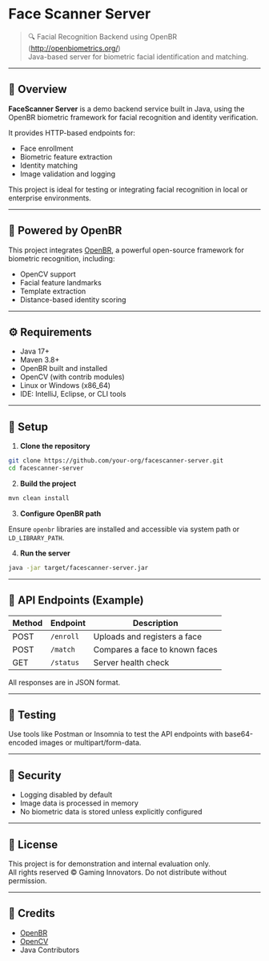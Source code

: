 # Face Scanner Server

> 🔍 Facial Recognition Backend using OpenBR (http://openbiometrics.org/)  
> Java-based server for biometric facial identification and matching.

---

## 🧭 Overview

**FaceScanner Server** is a demo backend service built in Java, using the OpenBR biometric framework for facial recognition and identity verification.

It provides HTTP-based endpoints for:

- Face enrollment
- Biometric feature extraction
- Identity matching
- Image validation and logging

This project is ideal for testing or integrating facial recognition in local or enterprise environments.

---

## 🧠 Powered by OpenBR

This project integrates [OpenBR](https://github.com/biometrics/openbr), a powerful open-source framework for biometric recognition, including:

- OpenCV support
- Facial feature landmarks
- Template extraction
- Distance-based identity scoring

---

## ⚙️ Requirements

- Java 17+
- Maven 3.8+
- OpenBR built and installed
- OpenCV (with contrib modules)
- Linux or Windows (x86_64)
- IDE: IntelliJ, Eclipse, or CLI tools

---

## 🔧 Setup

1. **Clone the repository**

```bash
git clone https://github.com/your-org/facescanner-server.git
cd facescanner-server
```

2. **Build the project**

```bash
mvn clean install
```

3. **Configure OpenBR path**

Ensure `openbr` libraries are installed and accessible via system path or `LD_LIBRARY_PATH`.

4. **Run the server**

```bash
java -jar target/facescanner-server.jar
```

---

## 📡 API Endpoints (Example)

| Method | Endpoint        | Description                     |
|--------|------------------|---------------------------------|
| POST   | `/enroll`        | Uploads and registers a face   |
| POST   | `/match`         | Compares a face to known faces |
| GET    | `/status`        | Server health check            |

All responses are in JSON format.

---

## 🧪 Testing

Use tools like Postman or Insomnia to test the API endpoints with base64-encoded images or multipart/form-data.

---

## 🔐 Security

- Logging disabled by default
- Image data is processed in memory
- No biometric data is stored unless explicitly configured

---

## 🧾 License

This project is for demonstration and internal evaluation only.  
All rights reserved © Gaming Innovators. Do not distribute without permission.

---

## 🤝 Credits

- [OpenBR](https://github.com/biometrics/openbr)
- [OpenCV](https://opencv.org/)
- Java Contributors
